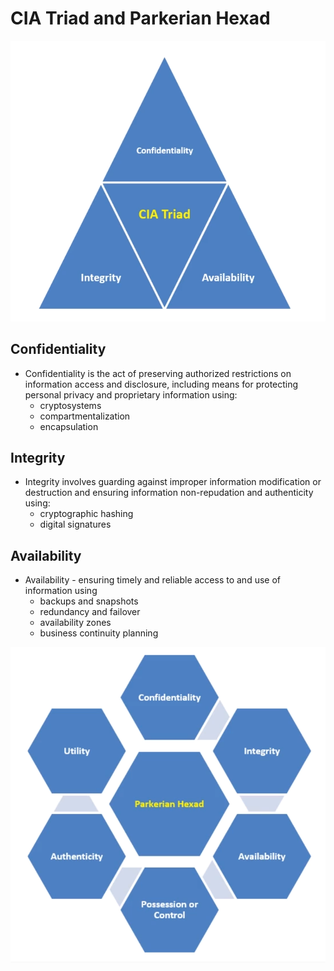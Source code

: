 # CIA Triad and Parkerian Hexad

![CIA Triad](../img/cia-triad.png)

## Confidentiality

* Confidentiality is the act of preserving authorized restrictions on information access and disclosure, including means for protecting personal privacy and proprietary information using:
    + cryptosystems
    + compartmentalization
    + encapsulation

## Integrity

* Integrity involves guarding against improper information modification or destruction and ensuring information non-repudation and authenticity using:
    + cryptographic hashing
    + digital signatures

## Availability

* Availability - ensuring timely and reliable access to and use of information using
    + backups and snapshots
    + redundancy and failover
    + availability zones
    + business continuity planning

![Parkerian Hexad](../img/parkerian-hexad.png)